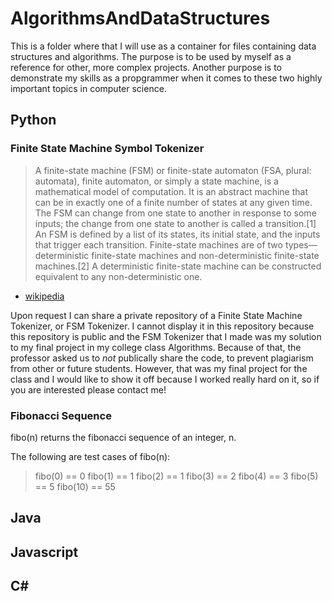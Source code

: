 # AlgorithmsAndDataStructures
This is a folder where that I will use as a container for files containing data structures and algorithms. The purpose is to be used by myself as a reference for other, more complex projects. Another purpose is to demonstrate my skills as a propgrammer when it comes to these two highly important topics in computer science.


## Python

### Finite State Machine Symbol Tokenizer

>A finite-state machine (FSM) or finite-state automaton (FSA, plural: automata), finite automaton, or simply a state machine, is a mathematical model of computation. It is an abstract machine that can be in exactly one of a finite number of states at any given time. The FSM can change from one state to another in response to some inputs; the change from one state to another is called a transition.[1] An FSM is defined by a list of its states, its initial state, and the inputs that trigger each transition. Finite-state machines are of two types—deterministic finite-state machines and non-deterministic finite-state machines.[2] A deterministic finite-state machine can be constructed equivalent to any non-deterministic one. 
- [wikipedia](https://en.wikipedia.org/wiki/Finite-state_machine)

Upon request I can share a private repository of a Finite State Machine Tokenizer, or FSM Tokenizer. I cannot display it in this repository because this repository is public and the FSM Tokenizer that I made was my solution to my final project in my college class Algorithms. Because of that, the professor asked us to *not* publically share the code, to prevent plagiarism from other or future students. However, that was my final project for the class and I would like to show it off because I worked really hard on it, so if you are interested please contact me!

### Fibonacci Sequence
fibo(n) returns the fibonacci sequence of an integer, n.

The following are test cases of fibo(n):

> fibo(0) == 0
> fibo(1) == 1
> fibo(2) == 1
> fibo(3) == 2
> fibo(4) == 3
> fibo(5) == 5
> fibo(10) == 55

## Java

## Javascript

## C#


